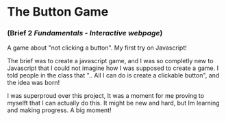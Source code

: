 # The Button Game 

### (Brief 2 *Fundamentals - Interactive webpage*)

A game about "not clicking a button". My first try on Javascript!

The brief was to create a javascript game, and I was so completly new to Javascript that I could not imagine how I was supposed to create a game. I told people in the class that ".. All I can do is create a clickable button", and the idea was born!

I was superproud over this project, It was a moment for me proving to myselft that I can actually do this. It might be new and hard, but Im learning and making progress. A big moment!

